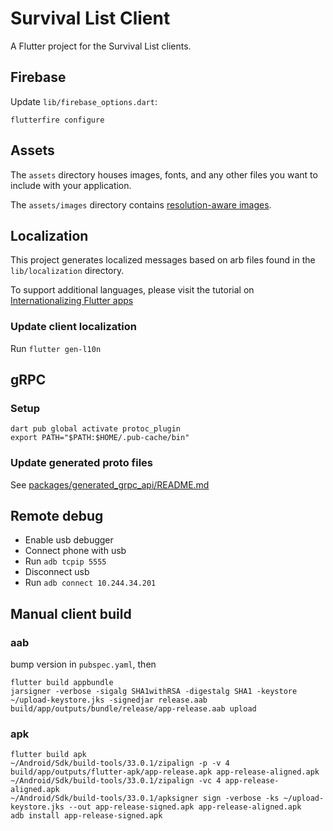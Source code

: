 # Survival List Client

A Flutter project for the Survival List clients.

## Firebase

Update `lib/firebase_options.dart`:

```
flutterfire configure
```

## Assets

The `assets` directory houses images, fonts, and any other files you want to
include with your application.

The `assets/images` directory contains [resolution-aware
images](https://flutter.dev/docs/development/ui/assets-and-images#resolution-aware).

## Localization

This project generates localized messages based on arb files found in
the `lib/localization` directory.

To support additional languages, please visit the tutorial on
[Internationalizing Flutter
apps](https://flutter.dev/docs/development/accessibility-and-localization/internationalization)

### Update client localization

Run `flutter gen-l10n`

## gRPC

### Setup

```
dart pub global activate protoc_plugin
export PATH="$PATH:$HOME/.pub-cache/bin"
```

### Update generated proto files

See [packages/generated_grpc_api/README.md](./packages/generated_grpc_api/README.md)

## Remote debug

- Enable usb debugger
- Connect phone with usb
- Run `adb tcpip 5555`
- Disconnect usb
- Run `adb connect 10.244.34.201`

## Manual client build

### aab

bump version in `pubspec.yaml`, then

```
flutter build appbundle
jarsigner -verbose -sigalg SHA1withRSA -digestalg SHA1 -keystore ~/upload-keystore.jks -signedjar release.aab build/app/outputs/bundle/release/app-release.aab upload
```

### apk

```
flutter build apk
~/Android/Sdk/build-tools/33.0.1/zipalign -p -v 4 build/app/outputs/flutter-apk/app-release.apk app-release-aligned.apk
~/Android/Sdk/build-tools/33.0.1/zipalign -vc 4 app-release-aligned.apk
~/Android/Sdk/build-tools/33.0.1/apksigner sign -verbose -ks ~/upload-keystore.jks --out app-release-signed.apk app-release-aligned.apk
adb install app-release-signed.apk
```
